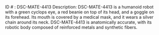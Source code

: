 ID # : DSC-MATE-4413
Description: DSC-MATE-4413 is a humanoid robot with a green cyclops eye, a red beanie on top of its head, and a goggle on its forehead. Its mouth is covered by a medical mask, and it wears a silver chain around its neck. DSC-MATE-4413 is anatomically accurate, with its robotic body composed of reinforced metals and synthetic fibers.